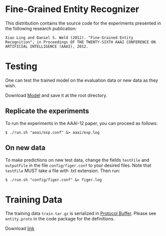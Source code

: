 Fine-Grained Entity Recognizer
=============================

This distribution contains the source code for the experiments presented in the following research publication:

    Xiao Ling and Daniel S. Weld (2012). "Fine-Grained Entity Recognition", in Proceedings OF THE TWENTY-SIXTH AAAI CONFERENCE ON ARTIFICIAL INTELLIGENCE (AAAI), 2012.

# Testing

One can test the trained model on the evaluation data or new data as they wish. 

Download [Model](https://www.dropbox.com/sh/fg9geomqxhh54qw/AABDS9BZmct9-ku-D0J_v5Dxa/figer.model.gz) and save it at the root directory. 

## Replicate the experiments

To run the experiments in the AAAI-12 paper, you can proceed as follows:

    $ ./run.sh "aaai/exp.conf" &> aaai/exp.log

## On new data

To make predictions on new test data, change the fields `testFile` and
`outputFile` in the file `config/figer.conf` to your desired files. Note
that `testFile` MUST take a file with .txt extension. Then run:

    $ ./run.sh "config/figer.conf" &> figer.log

# Training Data

The training data `train.tar.gz` is serialized in [Protocol Buffer](http://code.google.com/p/protobuf/). Please see `entity.proto` in the code package for the definitions.

Download [link](https://www.dropbox.com/sh/fg9geomqxhh54qw/AAC6LWI4gsnCXuPeQWV5b5yNa/train.tar.gz)

